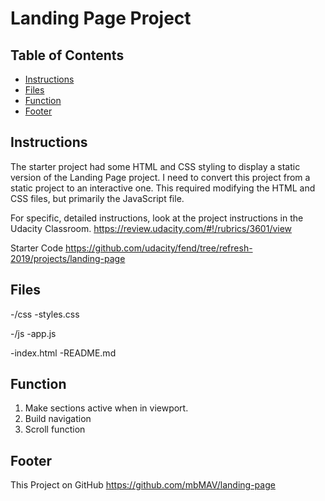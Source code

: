 # Landing Page Project

## Table of Contents

* [Instructions](#instructions)
* [Files](#files)
* [Function](#function)
* [Footer](#footer)


## Instructions

The starter project had some HTML and CSS styling to display a static version of the Landing Page project. I need to convert this project from a static project to an interactive one. This required modifying the HTML and CSS files, but primarily the JavaScript file.

For specific, detailed instructions, look at the project instructions in the Udacity Classroom.
https://review.udacity.com/#!/rubrics/3601/view

Starter Code
https://github.com/udacity/fend/tree/refresh-2019/projects/landing-page

## Files

-/css
  -styles.css

-/js
  -app.js

-index.html
-README.md

## Function

1. Make sections active when in viewport.
2. Build navigation
3. Scroll function

## Footer

This Project on GitHub
https://github.com/mbMAV/landing-page
